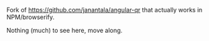 Fork of https://github.com/janantala/angular-qr that actually works in NPM/browserify.

Nothing (much) to see here, move along.
